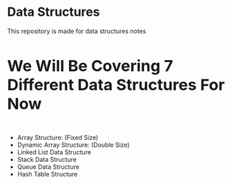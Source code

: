 <h1>Data Structures</h1>
<p>This repository is made for data structures notes</p>

<h4 style="font-size:36px;">We Will Be Covering 7 Different Data Structures For Now</h4>
<ul>
  <li> Array Structure:  (Fixed Size) </li>
  <li> Dynamic Array Structure: (Double Size)</li>
  <li>Linked List Data Structure</li>
  <li>Stack Data Structure</li>
  <li> Queue Data Structure</li>
  <li> Hash Table Structure</li>
</ul>
